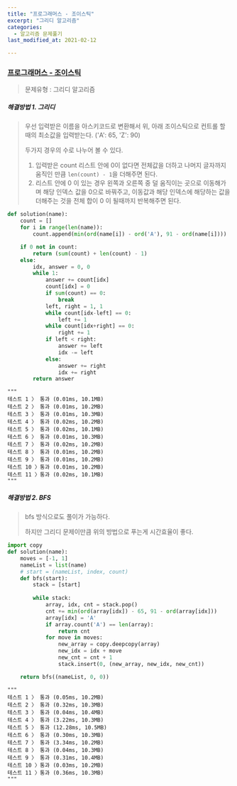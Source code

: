 ```yaml
---
title: "프로그래머스 - 조이스틱"
excerpt: "그리디 알고리즘"
categories:
  - 알고리즘 문제풀기
last_modified_at: 2021-02-12

---
```


### [프로그래머스 - 조이스틱](https://programmers.co.kr/learn/courses/30/lessons/42860)

> 문제유형 : 그리디 알고리즘

##### 해결방법 1. 그리디

> 우선 입력받은 이름을 아스키코드로 변환해서 위, 아래 조이스틱으로 컨트롤 할 때의 최소값을 입력받는다. ('A': 65, 'Z': 90)
>
> 두가지 경우의 수로 나누어 볼 수 있다.
>
> 1. 입력받은 count 리스트 안에 0이 없다면 전체값을 더하고 나머지 글자까지 움직인 만큼 `len(count) - 1`을 더해주면 된다.
> 2.  리스트 안에 0 이 있는 경우 왼쪽과 오른쪽 중 덜 움직이는 곳으로 이동해가며 해당 인덱스 값을 0으로 바꿔주고, 이동값과 해당 인덱스에 해당하는 값을 더해주는 것을 전체 합이 0 이 될때까지 반복해주면 된다.

```python
def solution(name):
    count = []
    for i in range(len(name)):
        count.append(min(ord(name[i]) - ord('A'), 91 - ord(name[i])))

    if 0 not in count:
        return (sum(count) + len(count) - 1)
    else:
        idx, answer = 0, 0
        while 1:
            answer += count[idx]
            count[idx] = 0
            if sum(count) == 0:
                break
            left, right = 1, 1
            while count[idx-left] == 0:
                left += 1
            while count[idx+right] == 0:
                right += 1
            if left < right:
                answer += left
                idx -= left
            else:
                answer += right
                idx += right
        return answer
```

```
"""
테스트 1 〉	통과 (0.01ms, 10.1MB)
테스트 2 〉	통과 (0.01ms, 10.2MB)
테스트 3 〉	통과 (0.01ms, 10.3MB)
테스트 4 〉	통과 (0.02ms, 10.2MB)
테스트 5 〉	통과 (0.02ms, 10.1MB)
테스트 6 〉	통과 (0.01ms, 10.3MB)
테스트 7 〉	통과 (0.02ms, 10.2MB)
테스트 8 〉	통과 (0.01ms, 10.2MB)
테스트 9 〉	통과 (0.01ms, 10.2MB)
테스트 10 〉통과 (0.01ms, 10.2MB)
테스트 11 〉통과 (0.02ms, 10.1MB)
"""  
```



##### 해결방법 2. BFS

>  bfs 방식으로도 풀이가 가능하다.
>
> 하지만 그리디 문제이만큼 위의 방법으로 푸는게 시간효율이 좋다.

```python
import copy
def solution(name):
    moves = [-1, 1]
    nameList = list(name)
    # start = (nameList, index, count)
    def bfs(start):
        stack = [start]
        
        while stack:
            array, idx, cnt = stack.pop()
            cnt += min(ord(array[idx]) - 65, 91 - ord(array[idx]))
            array[idx] = 'A'
            if array.count('A') == len(array): 
                return cnt
            for move in moves:
                new_array = copy.deepcopy(array) 
                new_idx = idx + move
                new_cnt = cnt + 1
                stack.insert(0, (new_array, new_idx, new_cnt))

    return bfs((nameList, 0, 0))
```

```
"""
테스트 1 〉	통과 (0.05ms, 10.2MB)
테스트 2 〉	통과 (0.32ms, 10.3MB)
테스트 3 〉	통과 (0.04ms, 10.4MB)
테스트 4 〉	통과 (3.22ms, 10.3MB)
테스트 5 〉	통과 (12.28ms, 10.5MB)
테스트 6 〉	통과 (0.30ms, 10.3MB)
테스트 7 〉	통과 (3.34ms, 10.2MB)
테스트 8 〉	통과 (0.04ms, 10.3MB)
테스트 9 〉	통과 (0.31ms, 10.4MB)
테스트 10 〉통과 (0.03ms, 10.2MB)
테스트 11 〉통과 (0.36ms, 10.3MB)
"""
```

